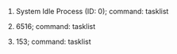 1. System Idle Process (ID: 0); command: tasklist

2. 6516; command: tasklist

3. 153; command: tasklist

